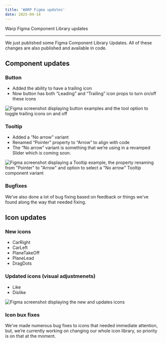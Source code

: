 ```yaml
---
title: 'WARP Figma updates'
date: 2025-04-14
---
```

Warp Figma Component Library updates

---

We just published some Figma Component Library Updates. All of these changes are also published and available in code.

## Component updates

### Button
- Added the ability to have a trailing icon
- Now button has both “Leading” and “Trailing” icon props to turn on/off these icons

![Figma screenshot displaying button examples and the tool option to toggle trailing icons on and off](/whats-new/2025/design-04.14-1.png)

### Tooltip
- Added a “No arrow” variant
- Renamed “Pointer” property to “Arrow” to align with code
- The “No arrow” variant is something that we’re using in a revamped Slider which is coming soon.

![Figma screenshot displaying a Tooltip example, the property renaming from "Pointer" to "Arrow" and option to select a "No arrow" Tooltip component variant](/whats-new/2025/design-04.14-2.png)

### Bugfixes
We’ve also done a lot of bug fixing based on feedback or things we’ve found along the way that needed fixing.

## Icon updates

### New icons
- CarRight
- CarLeft
- PlaneTakeOff
- PlaneLead
- DragDots

### Updated icons (visual adjustmenets)
- Like
- Dislike

![Figma screenshot displaying the new and updates icons](/whats-new/2025/design-04.14-3.png)

### Icon bux fixes
We’ve made numerous bug fixes to icons that needed immediate attention, but, we’re currently working on changing our whole icon library, so priority is on that at the moment.
